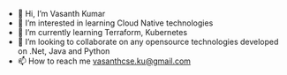 - 👋 Hi, I’m Vasanth Kumar
- 👀 I’m interested in learning Cloud Native technologies
- 🌱 I’m currently learning Terraform, Kubernetes
- 💞️ I’m looking to collaborate on any opensource technologies developed on .Net, Java and Python
- 📫 How to reach me vasanthcse.ku@gmail.com

<!---
vasanthkumarmvp/vasanthkumarmvp is a ✨ special ✨ repository because its `README.md` (this file) appears on your GitHub profile.
You can click the Preview link to take a look at your changes.
--->
